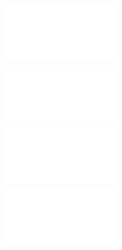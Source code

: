<!-- markdownlint-disable MD041 -->

![sbd-bigdata-doc](/ceia-sbd/sbd-doc/bigdata/sbd-bigdata-doc.md)

![sbd-bigdata-link](/ceia-sbd/sbd-doc/bigdata/sbd-bigdata-link.md)

![sbd-bigdata-video](/ceia-sbd/sbd-doc/bigdata/sbd-bigdata-video.md)

![sbd-bigdata-todo](/ceia-sbd/sbd-doc/bigdata/sbd-bigdata-todo.md)
